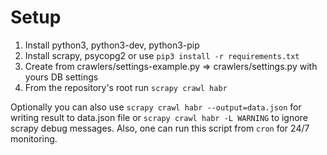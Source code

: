 # Setup
1. Install python3,  python3-dev, python3-pip
2. Install scrapy, psycopg2 or use `pip3 install -r requirements.txt`
3. Create from crawlers/settings-example.py => crawlers/settings.py with yours DB settings 
4. From the repository's root run `scrapy crawl habr`

Optionally you can also use `scrapy crawl habr --output=data.json` for writing result to data.json file
or `scrapy crawl habr -L WARNING` to ignore scrapy debug messages.
Also, one can run this script from `cron` for 24/7 monitoring.

